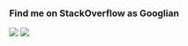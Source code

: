 ### Find me on StackOverflow as Googlian

[![](https://img.shields.io/badge/Aslam-passing-dark?style=plastic&logo=github)](#)
[![](https://img.shields.io/twitter/follow/aslamanverse?style=social&logo=twitter)](https://twitter.com/intent/follow?screen_name=aslamanverse)

<!--
**aslamanver/aslamanver** is a ✨ _special_ ✨ repository because its `README.md` (this file) appears on your GitHub profile.

Here are some ideas to get you started:

- 🔭 I’m currently working on ...
- 🌱 I’m currently learning ...
- 👯 I’m looking to collaborate on ...
- 🤔 I’m looking for help with ...
- 💬 Ask me about ...
- 📫 How to reach me: ...
- 😄 Pronouns: ...
- ⚡ Fun fact: ...
-->

<!-- <p align="center">
    <a href="https://twitter.com/intent/follow?screen_name=aslamanverse">
        <img src="https://img.shields.io/twitter/follow/aslamanverse?style=social&logo=twitter"
            alt="follow on Twitter"></a>
</p> -->

